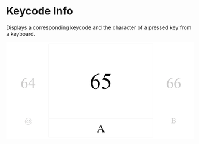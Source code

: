 # Keycode Info

Displays a corresponding keycode and the character of a pressed key from a keyboard.

![keycode info demo in gif](./sample.gif)